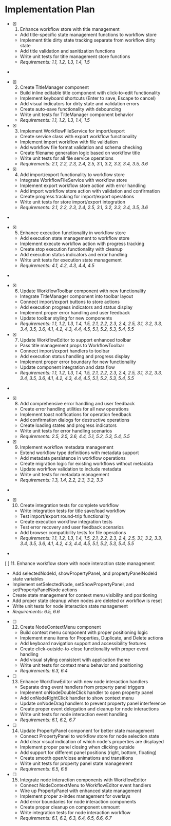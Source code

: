 # Implementation Plan

- [x] 1. Enhance workflow store with title management





  - Add title-specific state management functions to workflow store
  - Implement title dirty state tracking separate from workflow dirty state
  - Add title validation and sanitization functions
  - Write unit tests for title management store functions
  - _Requirements: 1.1, 1.2, 1.3, 1.4, 1.5_
-

- [x] 2. Create TitleManager component




  - Build inline editable title component with click-to-edit functionality
  - Implement keyboard shortcuts (Enter to save, Escape to cancel)
  - Add visual indicators for dirty state and validation errors
  - Create auto-save functionality with debouncing
  - Write unit tests for TitleManager component behavior
  - _Requirements: 1.1, 1.2, 1.3, 1.4, 1.5_


- [x] 3. Implement WorkflowFileService for import/export




  - Create service class with export workflow functionality
  - Implement import workflow with file validation
  - Add workflow file format validation and schema checking
  - Create filename generation logic based on workflow title
  - Write unit tests for all file service operations
  - _Requirements: 2.1, 2.2, 2.3, 2.4, 2.5, 3.1, 3.2, 3.3, 3.4, 3.5, 3.6_

- [x] 4. Add import/export functionality to workflow store





  - Integrate WorkflowFileService with workflow store
  - Implement export workflow store action with error handling
  - Add import workflow store action with validation and confirmation
  - Create progress tracking for import/export operations
  - Write unit tests for store import/export integration
  - _Requirements: 2.1, 2.2, 2.3, 2.4, 2.5, 3.1, 3.2, 3.3, 3.4, 3.5, 3.6_
-

- [x] 5. Enhance execution functionality in workflow store




  - Add execution state management to workflow store
  - Implement execute workflow action with progress tracking
  - Create stop execution functionality with cleanup
  - Add execution status indicators and error handling
  - Write unit tests for execution state management
  - _Requirements: 4.1, 4.2, 4.3, 4.4, 4.5_
-

- [x] 6. Update WorkflowToolbar component with new functionality




  - Integrate TitleManager component into toolbar layout
  - Connect import/export buttons to store actions
  - Add execution progress indicators and status display
  - Implement proper error handling and user feedback
  - Update toolbar styling for new components
  - _Requirements: 1.1, 1.2, 1.3, 1.4, 1.5, 2.1, 2.2, 2.3, 2.4, 2.5, 3.1, 3.2, 3.3, 3.4, 3.5, 3.6, 4.1, 4.2, 4.3, 4.4, 4.5, 5.1, 5.2, 5.3, 5.4, 5.5_


- [x] 7. Update WorkflowEditor to support enhanced toolbar




  - Pass title management props to WorkflowToolbar
  - Connect import/export handlers to toolbar
  - Add execution status handling and progress display
  - Implement proper error boundary for new functionality
  - Update component integration and data flow
  - _Requirements: 1.1, 1.2, 1.3, 1.4, 1.5, 2.1, 2.2, 2.3, 2.4, 2.5, 3.1, 3.2, 3.3, 3.4, 3.5, 3.6, 4.1, 4.2, 4.3, 4.4, 4.5, 5.1, 5.2, 5.3, 5.4, 5.5_
-

- [x] 8. Add comprehensive error handling and user feedback




  - Create error handling utilities for all new operations
  - Implement toast notifications for operation feedback
  - Add confirmation dialogs for destructive operations
  - Create loading states and progress indicators
  - Write unit tests for error handling scenarios
  - _Requirements: 2.5, 3.5, 3.6, 4.4, 5.1, 5.2, 5.3, 5.4, 5.5_

- [x] 9. Implement workflow metadata management





  - Extend workflow type definitions with metadata support
  - Add metadata persistence in workflow operations
  - Create migration logic for existing workflows without metadata
  - Update workflow validation to include metadata
  - Write unit tests for metadata management
  - _Requirements: 1.3, 1.4, 2.2, 2.3, 3.2, 3.3_
-

- [x] 10. Create integration tests for complete workflow




  - Write integration tests for title save/load workflow
  - Test import/export round-trip functionality
  - Create execution workflow integration tests
  - Test error recovery and user feedback scenarios
  - Add browser compatibility tests for file operations
  - _Requirements: 1.1, 1.2, 1.3, 1.4, 1.5, 2.1, 2.2, 2.3, 2.4, 2.5, 3.1, 3.2, 3.3, 3.4, 3.5, 3.6, 4.1, 4.2, 4.3, 4.4, 4.5, 5.1, 5.2, 5.3, 5.4, 5.5_
-
 [ ] 11. Enhance workflow store with node interaction state management
  - Add selectedNodeId, showPropertyPanel, and propertyPanelNodeId state variables
  - Implement setSelectedNode, setShowPropertyPanel, and setPropertyPanelNode actions
  - Create state management for context menu visibility and positioning
  - Add proper state cleanup when nodes are deleted or workflow is reset
  - Write unit tests for node interaction state management
  - _Requirements: 6.5, 6.6_

- [ ] 12. Create NodeContextMenu component
  - Build context menu component with proper positioning logic
  - Implement menu items for Properties, Duplicate, and Delete actions
  - Add keyboard navigation support and accessibility features
  - Create click-outside-to-close functionality with proper event handling
  - Add visual styling consistent with application theme
  - Write unit tests for context menu behavior and positioning
  - _Requirements: 6.3, 6.4_

- [ ] 13. Enhance WorkflowEditor with new node interaction handlers
  - Separate drag event handlers from property panel triggers
  - Implement onNodeDoubleClick handler to open property panel
  - Add onNodeRightClick handler to show context menu
  - Update onNodeDrag handlers to prevent property panel interference
  - Create proper event delegation and cleanup for node interactions
  - Write unit tests for node interaction event handling
  - _Requirements: 6.1, 6.2, 6.7_

- [ ] 14. Update PropertyPanel component for better state management
  - Connect PropertyPanel to workflow store for node selection state
  - Add clear visual indication of which node's properties are displayed
  - Implement proper panel closing when clicking outside
  - Add support for different panel positions (right, bottom, floating)
  - Create smooth open/close animations and transitions
  - Write unit tests for property panel state management
  - _Requirements: 6.5, 6.6_

- [ ] 15. Integrate node interaction components with WorkflowEditor
  - Connect NodeContextMenu to WorkflowEditor event handlers
  - Wire up PropertyPanel with enhanced state management
  - Implement proper z-index management for overlays
  - Add error boundaries for node interaction components
  - Create proper cleanup on component unmount
  - Write integration tests for node interaction workflow
  - _Requirements: 6.1, 6.2, 6.3, 6.4, 6.5, 6.6, 6.7_